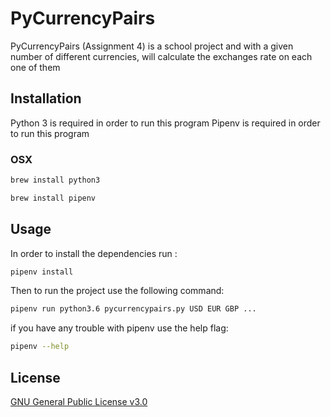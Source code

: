 # PyCurrencyPairs

PyCurrencyPairs (Assignment 4) is a school project and with a given number of different currencies, will calculate the exchanges rate on each one of them

## Installation

Python 3 is required in order to run this program
Pipenv is required in order to run this program

### OSX

```bash
brew install python3
```

```bash
brew install pipenv
```

## Usage

In order to install the dependencies run :

```bash
pipenv install
```

Then to run the project use the following command: 

```bash
pipenv run python3.6 pycurrencypairs.py USD EUR GBP ...
```

if you have any trouble with pipenv use the help flag:

```bash
pipenv --help
```

## License

[GNU General Public License v3.0](https://www.gnu.org/licenses/gpl-3.0.en.html)
